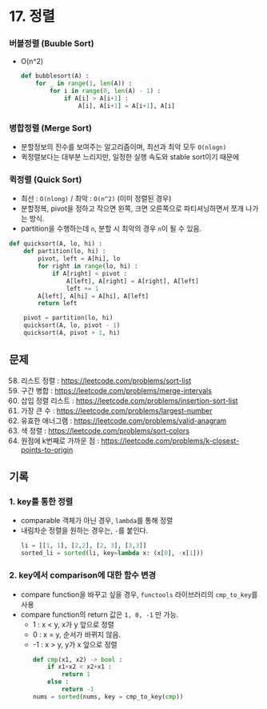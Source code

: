 # 17. 정렬

### 버블정렬 (Buuble Sort)

- O(n^2)
  ```python
  def bubblesort(A) :
      for _ in range(1, len(A)) :
          for i in range(0, len(A) - 1) :
              if A[i] > A[i+1] :
                  A[i], A[i+1] = A[i+1], A[i]
  ```

### 병합정렬 (Merge Sort)

- 분할정보의 진수를 보여주는 알고리즘이며, 최선과 최악 모두 `O(nlogn)`
- 퀵정렬보다는 대부분 느리지만, 일정한 실행 속도와 stable sort이기 때문에

### 퀵정렬 (Quick Sort)

- 최선 : `O(nlong)` / 최악 : `O(n^2)` (이미 정렬된 경우)
- 분할정복, pivot을 정하고 작으면 왼쪽, 크면 오른쪽으로 파티셔닝하면서 쪼개 나가는 방식.
- partition을 수행하는데 `n`, 분할 시 최악의 경우 `n`이 될 수 있음.

```python
def quicksort(A, lo, hi) :
    def partition(lo, hi) :
        pivot, left = A[hi], lo
        for right in range(lo, hi) :
            if A[right] < pivot :
                A[left], A[right] = A[right], A[left]
                left += 1
        A[left], A[hi] = A[hi], A[left]
        return left

    pivot = partition(lo, hi)
    quicksort(A, lo, pivot - 1)
    quicksort(A, pivot + 1, hi)
```

## 문제

58. 리스트 정렬 : https://leetcode.com/problems/sort-list
59. 구간 병합 : https://leetcode.com/problems/merge-intervals
60. 삽입 정렬 리스트 : https://leetcode.com/problems/insertion-sort-list
61. 가장 큰 수 : https://leetcode.com/problems/largest-number
62. 유효한 애너그램 : https://leetcode.com/problems/valid-anagram
63. 색 정렬 : https://leetcode.com/problems/sort-colors
64. 원점에 k번째로 가까운 점 : https://leetcode.com/problems/k-closest-points-to-origin

## 기록

### 1. key를 통한 정렬

- comparable 객체가 아닌 경우, `lambda`를 통해 정렬
- 내림차순 정렬을 원하는 경우는, `-`를 붙인다.
  ```python
  li = [[1, 1], [2,2], [2, 3], [3,3]]
  sorted_li = sorted(li, key=lambda x: (x[0], -x[1]))
  ```

### 2. key에서 comparison에 대한 함수 변경

- compare function을 바꾸고 싶을 경우, `functools` 라이브러리의 `cmp_to_key`를 사용
- compare function의 return 값은 `1, 0, -1` 만 가능.
  - 1 : x < y, x가 y 앞으로 정렬
  - 0 : x = y, 순서가 바뀌지 않음.
  - -1 : x > y, y가 x 앞으로 정렬
    ```python
    def cmp(x1, x2) -> bool :
        if x1+x2 < x2+x1 :
            return 1
        else :
            return -1
    nums = sorted(nums, key = cmp_to_key(cmp))
    ```
